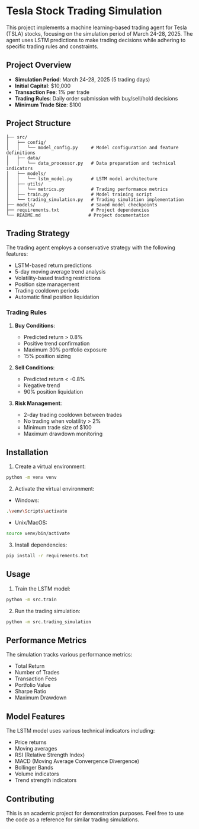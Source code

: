 # Tesla Stock Trading Simulation

This project implements a machine learning-based trading agent for Tesla (TSLA) stocks, focusing on the simulation period of March 24-28, 2025. The agent uses LSTM predictions to make trading decisions while adhering to specific trading rules and constraints.

## Project Overview

- **Simulation Period**: March 24-28, 2025 (5 trading days)
- **Initial Capital**: $10,000
- **Transaction Fee**: 1% per trade
- **Trading Rules**: Daily order submission with buy/sell/hold decisions
- **Minimum Trade Size**: $100

## Project Structure

```
├── src/
│   ├── config/
│   │   └── model_config.py     # Model configuration and feature definitions
│   ├── data/
│   │   └── data_processor.py   # Data preparation and technical indicators
│   ├── models/
│   │   └── lstm_model.py       # LSTM model architecture
│   ├── utils/
│   │   └── metrics.py          # Trading performance metrics
│   ├── train.py                # Model training script
│   └── trading_simulation.py   # Trading simulation implementation
├── models/                     # Saved model checkpoints
├── requirements.txt            # Project dependencies
└── README.md                  # Project documentation
```

## Trading Strategy

The trading agent employs a conservative strategy with the following features:
- LSTM-based return predictions
- 5-day moving average trend analysis
- Volatility-based trading restrictions
- Position size management
- Trading cooldown periods
- Automatic final position liquidation

### Trading Rules
1. **Buy Conditions**:
   - Predicted return > 0.8%
   - Positive trend confirmation
   - Maximum 30% portfolio exposure
   - 15% position sizing
   
2. **Sell Conditions**:
   - Predicted return < -0.8%
   - Negative trend
   - 90% position liquidation
   
3. **Risk Management**:
   - 2-day trading cooldown between trades
   - No trading when volatility > 2%
   - Minimum trade size of $100
   - Maximum drawdown monitoring

## Installation

1. Create a virtual environment:
```bash
python -m venv venv
```

2. Activate the virtual environment:
- Windows:
```bash
.\venv\Scripts\activate
```
- Unix/MacOS:
```bash
source venv/bin/activate
```

3. Install dependencies:
```bash
pip install -r requirements.txt
```

## Usage

1. Train the LSTM model:
```bash
python -m src.train
```

2. Run the trading simulation:
```bash
python -m src.trading_simulation
```

## Performance Metrics

The simulation tracks various performance metrics:
- Total Return
- Number of Trades
- Transaction Fees
- Portfolio Value
- Sharpe Ratio
- Maximum Drawdown

## Model Features

The LSTM model uses various technical indicators including:
- Price returns
- Moving averages
- RSI (Relative Strength Index)
- MACD (Moving Average Convergence Divergence)
- Bollinger Bands
- Volume indicators
- Trend strength indicators

## Contributing

This is an academic project for demonstration purposes. Feel free to use the code as a reference for similar trading simulations. 